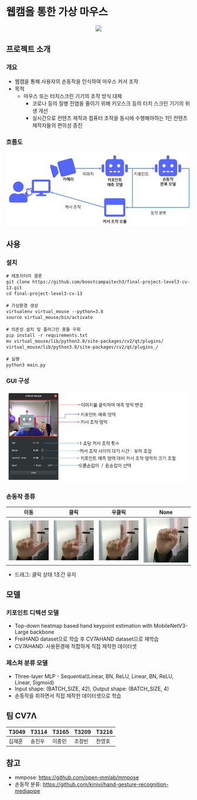 # 웹캠을 통한 가상 마우스

<p align="center">
    <img src="imgs/demo.gif">
</p>

## 프로젝트 소개

### 개요

* 웹캠을 통해 사용자의 손동작을 인식하여 마우스 커서 조작
* 목적
  * 마우스 또는 터치스크린 기기의 조작 방식 대체 
    * 코로나 등의 질병 전염을 줄이기 위해 키오스크 등의 터치 스크린 기기의 위생 개선
    * 실시간으로 컨텐츠 제작과 컴퓨터 조작을 동시에 수행해야하는 1인 컨텐츠 제작자들의 편의성 증진

### 흐름도

<p align="center">
    <img src="imgs/flow.png">
</p>

## 사용

### 설치
```shell
# 레포지터리 클론
git clone https://github.com/boostcampaitech3/final-project-level3-cv-13.git
cd final-project-level3-cv-13

# 가상환경 생성
virtualenv virtual_mouse --python=3.8
source virtual_mouse/bin/activate

# 의존성 설치 및 플러그인 충돌 우회
pip install -r requirements.txt
mv virtual_mouse/lib/python3.8/site-packages/cv2/qt/plugins/ virtual_mouse/lib/python3.8/site-packages/cv2/qt/plugins_/

# 실행
python3 main.py
```

### GUI 구성

<p align="center">
    <img src="imgs/gui.png">
</p>

### 손동작 종류
|이동| 클릭                             | 우클릭                            | None                           |
|----|--------------------------------|--------------------------------|--------------------------------|
|<img src='imgs/gesture_1.jpg'>| <img src='imgs/gesture_2.jpg'> | <img src='imgs/gesture_3.jpg'> | <img src='imgs/gesture_4.jpg'> |

*  드래그: 클릭 상태 1초간 유지

## 모델

### 키포인트 디텍션 모델

* Top-down heatmap based hand keypoint estimation with MobileNetV3-Large backbone
* FreiHAND dataset으로 학습 후 CV7AHAND dataset으로 재학습
* CV7AHAND: 사용환경에 적합하게 직접 제작한 데이터셋

### 제스쳐 분류 모델

* Three-layer MLP - Sequential(Linear, BN, ReLU, Linear, BN, ReLU, Linear, Sigmoid)
* Input shape: (BATCH_SIZE, 42), Output shape: (BATCH_SIZE, 4)
* 손동작을 취하면서 직접 제작한 데이터셋으로 학습

## 팀 CV7Λ

| T3049 | T3114 | T3165 | T3209 | T3216 |
|-------|-------|-------|-------|-------|
| 김재훈| 송진우 | 이종민| 조정빈| 천영호 |

## 참고
* mmpose: https://github.com/open-mmlab/mmpose
* 손동작 분류: https://github.com/kinivi/hand-gesture-recognition-mediapipe

